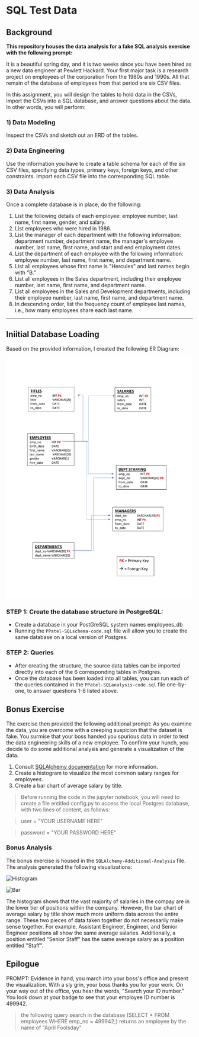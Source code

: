 # SQL Test Data

## Background
**This repository houses the data analysis for a fake SQL analysis exercise with the following prompt:**

It is a beautiful spring day, and it is two weeks since you have been hired as a new data engineer at Pewlett Hackard. Your first major task is a research project on employees of the corporation from the 1980s and 1990s. All that remain of the database of employees from that period are six CSV files.

In this assignment, you will design the tables to hold data in the CSVs, import the CSVs into a SQL database, and answer questions about the data. In other words, you will perform:

### 1) Data Modeling
Inspect the CSVs and sketch out an ERD of the tables.

### 2) Data Engineering
Use the information you have to create a table schema for each of the six CSV files, specifying data types, primary keys, foreign keys, and other constraints. Import each CSV file into the corresponding SQL table.

### 3) Data Analysis
Once a complete database is in place, do the following:
1. List the following details of each employee: employee number, last name, first name, gender, and salary.
2. List employees who were hired in 1986.
3. List the manager of each department with the following information: department number, department name, the manager's employee number, last name, first name, and start and end employment dates.
4. List the department of each employee with the following information: employee number, last name, first name, and department name.
5. List all employees whose first name is "Hercules" and last names begin with "B."
6. List all employees in the Sales department, including their employee number, last name, first name, and department name.
7. List all employees in the Sales and Development departments, including their employee number, last name, first name, and department name.
8. In descending order, list the frequency count of employee last names, i.e., how many employees share each last name.
-----

## Iniitial Database Loading
Based on the provided information, I created the following ER Diagram:

![ERD](ERD.png)

### STEP 1: Create the database structure in PostgreSQL:
* Create a database in your PostGreSQL system names employees_db
* Running the `PPatel-SQLschema-code.sql` file will allow you to create the same database on a local version of Postgres. 

### STEP 2: Queries
* After creating the structure, the source data tables can be imported directly into each of the 6 corresponding tables in Postgres. 
* Once the database has been loaded into all tables, you can run each of the queries contained in the  `PPatel-SQLanalysis-code.sql` file one-by-one, to answer questions 1-8 listed above.


## Bonus Exercise
The exercise then provided the following additional prompt:
As you examine the data, you are overcome with a creeping suspicion that the dataset is fake. You surmise that your boss handed you spurious data in order to test the data engineering skills of a new employee. To confirm your hunch, you decide to do some additional analysis and generate a visualization of the data.
1. Consult [SQLAlchemy documentation](https://docs.sqlalchemy.org/en/latest/core/engines.html#postgresql) for more information.
2. Create a histogram to visualize the most common salary ranges for employees.
3. Create a bar chart of average salary by title.

> Before running the code in the jupyter notebook, you will need to create a file entitled config.py to access the local Postgres database, with two lines of content, as follows:

> user = "YOUR USERNAME HERE"

> password = "YOUR PASSWORD HERE"

### Bonus Analysis
The bonus exercise is housed in the `SQLAlchemy-Additional-Analysis` file. The analysis generated the following visualizations:

![Histogram]()

![Bar]()

The histogram shows that the vast majority of salaries in the compay are in the lower tier of positions within the company.  However, the bar chart of average salary by title show much more uniform data across the entire range.  These two pieces of data taken together do not necessarily make sense together.  For example, Assistant Engineer, Engineer, and Senior Engineer positions all show the same average salaries.  Additionally, a position entitled "Senior Staff" has the same average salary as a position entitled "Staff".  


## Epilogue
PROMPT: Evidence in hand, you march into your boss's office and present the visualization. With a sly grin, your boss thanks you for your work. On your way out of the office, you hear the words, "Search your ID number." You look down at your badge to see that your employee ID number is 499942.

> the following query search in the database (SELECT * FROM employees WHERE emp_no = 499942;) returns an employee by the name of "April Foolsday"
